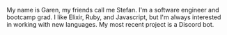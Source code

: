 My name is Garen, my friends call me Stefan. I'm a software engineer and bootcamp grad. I like Elixir, Ruby, and Javascript, but I'm always interested in working with new languages. My most recent project is a Discord bot. 
